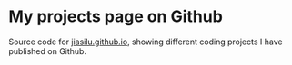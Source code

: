 My projects page on Github
==========================

Source code for [jiasilu.github.io](http://jiasilu.github.io), showing different coding projects I have published on Github.